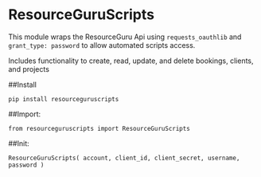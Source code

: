 ResourceGuruScripts
============

This module wraps the ResourceGuru Api using `requests_oauthlib` and `grant_type: password` to allow automated scripts access.

Includes functionality to create, read, update, and delete bookings, clients, and projects 

##Install

    pip install resourceguruscripts

##Import:

    from resourceguruscripts import ResourceGuruScripts

##Init:

    ResourceGuruScripts( account, client_id, client_secret, username, password )



